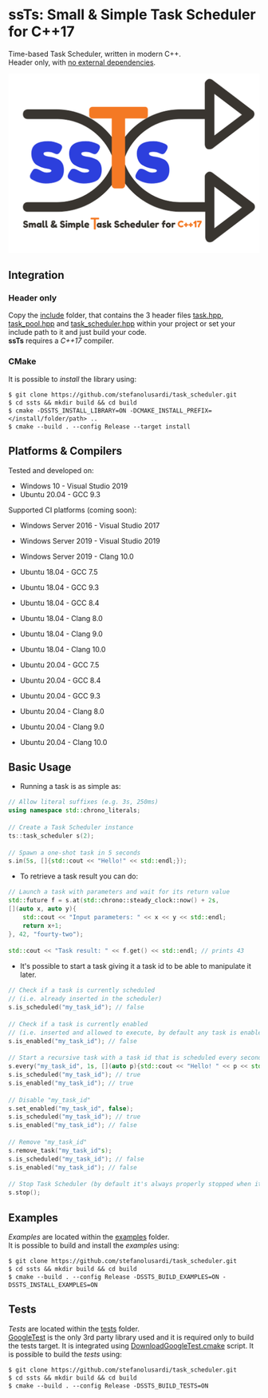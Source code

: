 # ssTs: Small &amp; Simple Task Scheduler for C++17

Time-based Task Scheduler, written in modern C++.  
Header only, with [no external dependencies](#tests).

![ssTs](/logo/ssTs_logo.png)

## Integration

### Header only
Copy the [include](/include) folder, that contains the 3 header files [task.hpp](/include/ssts/task.hpp), [task_pool.hpp](/include/ssts/task_pool.hpp) and [task_scheduler.hpp](/include/ssts/task_scheduler.hpp) within your project or set your include path to it and just build your code.  
**ssTs** requires a *C++17* compiler.

### CMake
It is possible to *install* the library using:
```console
$ git clone https://github.com/stefanolusardi/task_scheduler.git
$ cd ssts && mkdir build && cd build
$ cmake -DSSTS_INSTALL_LIBRARY=ON -DCMAKE_INSTALL_PREFIX=</install/folder/path> ..
$ cmake --build . --config Release --target install 
```

## Platforms & Compilers
Tested and developed on:
*   Windows 10 - Visual Studio 2019
*   Ubuntu 20.04 - GCC 9.3

Supported CI platforms (coming soon):
*   Windows Server 2016 - Visual Studio 2017
*   Windows Server 2019 - Visual Studio 2019
*   Windows Server 2019 - Clang 10.0

*   Ubuntu 18.04 - GCC 7.5
*   Ubuntu 18.04 - GCC 9.3
*   Ubuntu 18.04 - GCC 8.4

*   Ubuntu 18.04 - Clang 8.0
*   Ubuntu 18.04 - Clang 9.0
*   Ubuntu 18.04 - Clang 10.0

*   Ubuntu 20.04 - GCC 7.5
*   Ubuntu 20.04 - GCC 8.4
*   Ubuntu 20.04 - GCC 9.3

*   Ubuntu 20.04 - Clang 8.0
*   Ubuntu 20.04 - Clang 9.0
*   Ubuntu 20.04 - Clang 10.0

## Basic Usage
* Running a task is as simple as:
```cpp
// Allow literal suffixes (e.g. 3s, 250ms)
using namespace std::chrono_literals;

// Create a Task Scheduler instance
ts::task_scheduler s(2);

// Spawn a one-shot task in 5 seconds
s.in(5s, []{std::cout << "Hello!" << std::endl;});
```

* To retrieve a task result you can do:
```cpp
// Launch a task with parameters and wait for its return value
std::future f = s.at(std::chrono::steady_clock::now() + 2s, 
[](auto x, auto y){ 
    std::cout << "Input parameters: " << x << y << std::endl;
    return x+1; 
}, 42, "fourty-two");

std::cout << "Task result: " << f.get() << std::endl; // prints 43
```

* It's possible to start a task giving it a task id to be able to manipulate it later.
```cpp
// Check if a task is currently scheduled 
// (i.e. already inserted in the scheduler)
s.is_scheduled("my_task_id"); // false

// Check if a task is currently enabled
// (i.e. inserted and allowed to execute, by default any task is enabled)
s.is_enabled("my_task_id"); // false

// Start a recursive task with a task id that is scheduled every second
s.every("my_task_id", 1s, [](auto p){std::cout << "Hello! " << p << std::endl;}, "some_task_parameter");
s.is_scheduled("my_task_id"); // true
s.is_enabled("my_task_id"); // true

// Disable "my_task_id"
s.set_enabled("my_task_id", false);
s.is_scheduled("my_task_id"); // true
s.is_enabled("my_task_id"); // false

// Remove "my_task_id"
s.remove_task("my_task_id"s);
s.is_scheduled("my_task_id"); // false
s.is_enabled("my_task_id"); // false

// Stop Task Scheduler (by default it's always properly stopped when it goes out of scope)
s.stop();
```

## Examples
*Examples* are located within the [examples](/examples) folder.  
It is possible to build and install the *examples* using:
```console
$ git clone https://github.com/stefanolusardi/task_scheduler.git
$ cd ssts && mkdir build && cd build
$ cmake --build . --config Release -DSSTS_BUILD_EXAMPLES=ON -DSSTS_INSTALL_EXAMPLES=ON
```

## Tests
*Tests* are located within the [tests](/tests) folder.  
[GoogleTest](https://github.com/google/googletest) is the only 3rd party library used and it is required only to build the tests target.
It is integrated using [DownloadGoogleTest.cmake](/cmake/DownloadGoogleTest.cmake) script. 
It is possible to build the *tests* using:
```console
$ git clone https://github.com/stefanolusardi/task_scheduler.git
$ cd ssts && mkdir build && cd build
$ cmake --build . --config Release -DSSTS_BUILD_TESTS=ON
```
